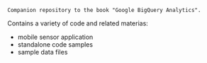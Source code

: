 `Companion repository to the book "Google BigQuery Analytics".`

Contains a variety of code and related materias:
  * mobile sensor application
  * standalone code samples
  * sample data files